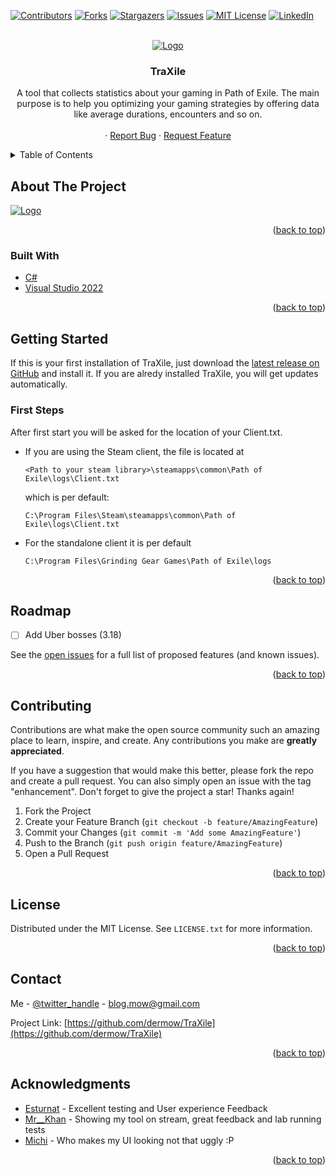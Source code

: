 <div id="top"></div>
<!-- PROJECT SHIELDS -->
<!--
*** I'm using markdown "reference style" links for readability.
*** Reference links are enclosed in brackets [ ] instead of parentheses ( ).
*** See the bottom of this document for the declaration of the reference variables
*** for contributors-url, forks-url, etc. This is an optional, concise syntax you may use.
*** https://www.markdownguide.org/basic-syntax/#reference-style-links
-->

[![Contributors][contributors-shield]][contributors-url]
[![Forks][forks-shield]][forks-url]
[![Stargazers][stars-shield]][stars-url]
[![Issues][issues-shield]][issues-url]
[![MIT License][license-shield]][license-url]
[![LinkedIn][linkedin-shield]][linkedin-url]


<!-- PROJECT LOGO -->
<br />
<div align="center">
  <a href="https://github.com/github_username/repo_name">
    <img src="https://dev.traxile.com/wp-content/uploads/2021/10/traxile-logo.png" alt="Logo">
  </a>

<h3 align="center">TraXile</h3>

  <p align="center">
    A tool that collects statistics about your gaming in Path of Exile. The main purpose is to help you optimizing your
    gaming strategies by offering data like average durations, encounters and so on.
    <br />
    <br />
    ·
    <a href="https://github.com/detmow/TraXile/issues">Report Bug</a>
    ·
    <a href="https://github.com/dermow/TraXile/issues">Request Feature</a>
  </p>
</div>



<!-- TABLE OF CONTENTS -->
<details>
  <summary>Table of Contents</summary>
  <ol>
    <li>
      <a href="#about-the-project">About The Project</a>
      <ul>
        <li><a href="#built-with">Built With</a></li>
      </ul>
    </li>
    <li>
      <a href="#getting-started">Getting Started</a>
    </li>
    <li><a href="#usage">Usage</a></li>
    <li><a href="#roadmap">Roadmap</a></li>
    <li><a href="#contributing">Contributing</a></li>
    <li><a href="#license">License</a></li>
    <li><a href="#contact">Contact</a></li>
    <li><a href="#acknowledgments">Acknowledgments</a></li>
  </ol>
</details>



<!-- ABOUT THE PROJECT -->
## About The Project

 <a href="https://github.com/github_username/repo_name">
    <img src="https://traxile.com/wp-content/uploads/2021/10/screen_3.png" alt="Logo">
  </a>

<p align="right">(<a href="#top">back to top</a>)</p>

### Built With

* [C#](https://docs.microsoft.com/de-de/dotnet/csharp/)
* [Visual Studio 2022](https://visualstudio.microsoft.com/de/vs/)

<p align="right">(<a href="#top">back to top</a>)</p>

<!-- GETTING STARTED -->
## Getting Started

If this is your first installation of TraXile, just download the [latest release on GitHub](https://github.com/dermow/TraXile/releases) and install it. If you are alredy installed TraXile, you will get updates automatically.

### First Steps

After first start you will be asked for the location of your Client.txt. 

* If you are using the Steam client, the file is located at
  ```
  <Path to your steam library>\steamapps\common\Path of Exile\logs\Client.txt
  ```
  which is per default:
  ```
  C:\Program Files\Steam\steamapps\common\Path of Exile\logs\Client.txt
  ```
  
* For the standalone client it is per default
  ```
  C:\Program Files\Grinding Gear Games\Path of Exile\logs
  ```
  
<p align="right">(<a href="#top">back to top</a>)</p>


<!-- ROADMAP -->
## Roadmap

- [ ] Add Uber bosses (3.18)


See the [open issues](https://github.com/dermow/TraXile/issues) for a full list of proposed features (and known issues).

<p align="right">(<a href="#top">back to top</a>)</p>



<!-- CONTRIBUTING -->
## Contributing

Contributions are what make the open source community such an amazing place to learn, inspire, and create. Any contributions you make are **greatly appreciated**.

If you have a suggestion that would make this better, please fork the repo and create a pull request. You can also simply open an issue with the tag "enhancement".
Don't forget to give the project a star! Thanks again!

1. Fork the Project
2. Create your Feature Branch (`git checkout -b feature/AmazingFeature`)
3. Commit your Changes (`git commit -m 'Add some AmazingFeature'`)
4. Push to the Branch (`git push origin feature/AmazingFeature`)
5. Open a Pull Request

<p align="right">(<a href="#top">back to top</a>)</p>



<!-- LICENSE -->
## License

Distributed under the MIT License. See `LICENSE.txt` for more information.

<p align="right">(<a href="#top">back to top</a>)</p>



<!-- CONTACT -->
## Contact

Me - [@twitter_handle](https://twitter.com/der_mow) - blog.mow@gmail.com

Project Link: [https://github.com/dermow/TraXile](https://github.com/dermow/TraXile)

<p align="right">(<a href="#top">back to top</a>)</p>



<!-- ACKNOWLEDGMENTS -->
## Acknowledgments

* [Esturnat](https://de.pathofexile.com/account/view-profile/Esturnat2) - Excellent testing and User experience Feedback
* [Mr__Khan](https://www.twitch.tv/mr__khan?lang=de) - Showing my tool on stream, great feedback and lab running tests
* [Michi]() - Who makes my UI looking not that uggly :P

<p align="right">(<a href="#top">back to top</a>)</p>



<!-- MARKDOWN LINKS & IMAGES -->
<!-- https://www.markdownguide.org/basic-syntax/#reference-style-links -->
[contributors-shield]: https://img.shields.io/github/contributors/dermow/TraXIle.svg?style=for-the-badge
[contributors-url]: https://github.com/dermow/TraXile/graphs/contributors
[forks-shield]: https://img.shields.io/github/forks/dermow/TraXile.svg?style=for-the-badge
[forks-url]: https://github.com/dermow/TraXile/network/members
[stars-shield]: https://img.shields.io/github/stars/dermow/TraXile.svg?style=for-the-badge
[stars-url]: https://github.com/dermow/TraXile/stargazers
[issues-shield]: https://img.shields.io/github/issues/dermow/TraXile.svg?style=for-the-badge
[issues-url]: https://github.com/dermow/TraXile/issues
[license-shield]: https://img.shields.io/github/license/dermow/TraXile.svg?style=for-the-badge
[license-url]: https://github.com/dermow/TraXile/blob/master/LICENSE.txt
[linkedin-shield]: https://img.shields.io/badge/-LinkedIn-black.svg?style=for-the-badge&logo=linkedin&colorB=555
[linkedin-url]: https://linkedin.com/in/linkedin_username
[product-screenshot]: images/screenshot.png
